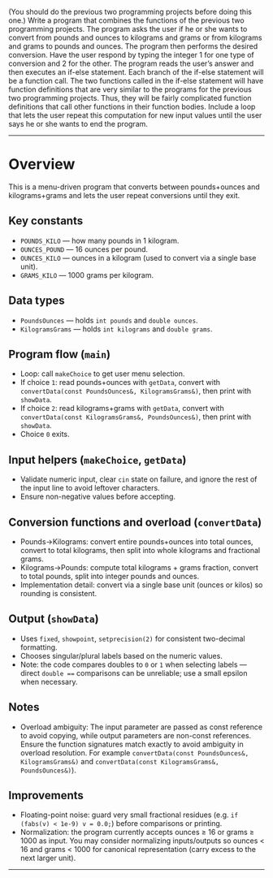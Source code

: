 (You should do the previous two programming projects before doing this one.)
Write a program that combines the functions of the previous two programming
projects. The program asks the user if he or she wants to convert from pounds
and ounces to kilograms and grams or from kilograms and grams to pounds and
ounces. The program then performs the desired conversion. Have the user respond
by typing the integer 1 for one type of conversion and 2 for the other. The
program reads the user’s answer and then executes an if-else statement. Each
branch of the if-else statement will be a function call. The two functions called
in the if-else statement will have function definitions that are very similar to
the programs for the previous two programming projects. Thus, they will be fairly
complicated function definitions that call other functions in their function bodies.
Include a loop that lets the user repeat this computation for new input values until
the user says he or she wants to end the program.

---

# Overview
This is a menu-driven program that converts between pounds\+ounces and kilograms\+grams 
and lets the user repeat conversions until they exit.

## Key constants
- `POUNDS_KILO` — how many pounds in 1 kilogram.
- `OUNCES_POUND` — 16 ounces per pound.
- `OUNCES_KILO` — ounces in a kilogram (used to convert via a single base unit).
- `GRAMS_KILO` — 1000 grams per kilogram.

## Data types
- `PoundsOunces` — holds `int pounds` and `double ounces`.
- `KilogramsGrams` — holds `int kilograms` and `double grams`.

## Program flow (`main`)
- Loop: call `makeChoice` to get user menu selection.
- If choice `1`: read pounds\+ounces with `getData`, convert with `convertData(const PoundsOunces&, KilogramsGrams&)`, then print with `showData`.
- If choice `2`: read kilograms\+grams with `getData`, convert with `convertData(const KilogramsGrams&, PoundsOunces&)`, then print with `showData`.
- Choice `0` exits.

## Input helpers (`makeChoice`, `getData`)
- Validate numeric input, clear `cin` state on failure, and ignore the rest of the input line to avoid leftover characters.
- Ensure non\-negative values before accepting.

## Conversion functions and overload (`convertData`)
- Pounds→Kilograms: convert entire pounds+ounces into total ounces, convert to total kilograms, then split into whole kilograms and fractional grams.
- Kilograms→Pounds: compute total kilograms + grams fraction, convert to total pounds, split into integer pounds and ounces.
- Implementation detail: convert via a single base unit (ounces or kilos) so rounding is consistent.

## Output (`showData`)
- Uses `fixed`, `showpoint`, `setprecision(2)` for consistent two\-decimal formatting.
- Chooses singular/plural labels based on the numeric values.
- Note: the code compares doubles to `0` or `1` when selecting labels — direct `double ==` comparisons can be unreliable; use a small epsilon when necessary.

## Notes
- Overload ambiguity: 
  The input parameter are passed as const reference to avoid copying, while output parameters are non-const references.
  Ensure the function signatures match exactly to avoid ambiguity in overload resolution.
  For example `convertData(const PoundsOunces&, KilogramsGrams&)` and `convertData(const KilogramsGrams&, PoundsOunces&)`). 

## Improvements
- Floating\-point noise: guard very small fractional residues (e.g. `if (fabs(v) < 1e-9) v = 0.0;`) before comparisons or printing.
- Normalization: the program currently accepts ounces ≥ 16 or grams ≥ 1000 as input. 
  You may consider normalizing inputs/outputs so ounces < 16 and grams < 1000 for canonical representation (carry excess to the next larger unit).

---